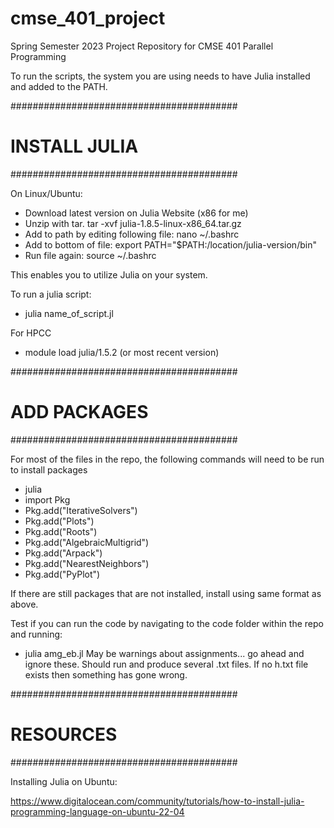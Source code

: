 # cmse_401_project
Spring Semester 2023 Project Repository for CMSE 401 Parallel Programming

To run the scripts, the system you are using needs to have Julia installed and added to the PATH.

#########################################

#		INSTALL JULIA		#

#########################################

On Linux/Ubuntu:
-   Download latest version on Julia Website (x86 for me)
-   Unzip with tar. tar -xvf julia-1.8.5-linux-x86_64.tar.gz
-   Add to path by editing following file: nano ~/.bashrc
-   Add to bottom of file: export PATH="$PATH:/location/julia-version/bin" 
-   Run file again: source ~/.bashrc

This enables you to utilize Julia on your system.

To run a julia script:
-   julia name_of_script.jl

For HPCC
-   module load julia/1.5.2 (or most recent version)

#########################################

#		ADD PACKAGES		#

#########################################

For most of the files in the repo, the following commands will need to be run to install packages
-   julia
-   import Pkg 
-   Pkg.add("IterativeSolvers")
-   Pkg.add("Plots")
-   Pkg.add("Roots")
-   Pkg.add("AlgebraicMultigrid")
-   Pkg.add("Arpack")
-   Pkg.add("NearestNeighbors")
-   Pkg.add("PyPlot")

If there are still packages that are not installed, install using same format as above.

Test if you can run the code by navigating to the code folder within the repo and running:
-   julia amg_eb.jl
May be warnings about assignments... go ahead and ignore these.
Should run and produce several .txt files. If no h.txt file exists then something has gone wrong.

#########################################

#		RESOURCES		#

#########################################

Installing Julia on Ubuntu:

https://www.digitalocean.com/community/tutorials/how-to-install-julia-programming-language-on-ubuntu-22-04


